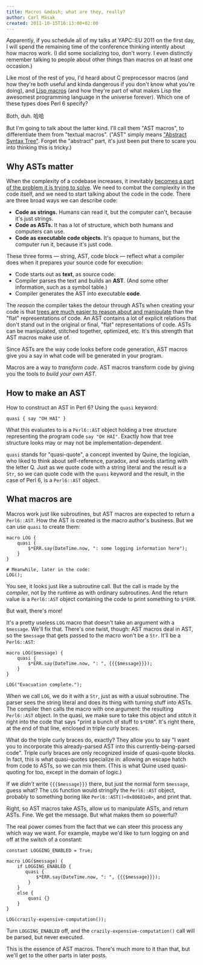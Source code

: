 ```yaml
---
title: Macros &mdash; what are they, really?
author: Carl Mäsak
created: 2011-10-15T16:13:00+02:00
---
```

Apparently, if you schedule all of my talks at YAPC::EU 2011 on the first day, I will spend the remaining time of the conference thinking intently about how macros work. (I did some socializing too, don't worry. I even distinctly remember talking to people about other things than macros on at least one occasion.)

Like most of the rest of you, I'd heard about C preprocessor macros (and how they're both useful and kinda dangerous if you don't know what you're doing), and [Lisp macros](https://c2.com/cgi/wiki?LispMacro) (and how they're part of what makes Lisp the awesomest programming language in the universe forever). Which one of these types does Perl 6 specify?

Both, duh. 哈哈

But I'm going to talk about the latter kind. I'll call them "AST macros", to differentiate them from "textual macros". ("AST" simply means ["Abstract Syntax Tree"](http://en.wikipedia.org/wiki/Abstract_syntax_tree). Forget the "abstract" part, it's just been put there to scare you into thinking this is tricky.)

## Why ASTs matter

When the complexity of a codebase increases, it inevitably [becomes a part of the problem it is trying to solve](http://steve-yegge.blogspot.com/2007/12/codes-worst-enemy.html). We need to combat the complexity in the code itself, and we need to start talking about the code in the code. There are three broad ways we can describe code:

* **Code as strings.** Humans can read it, but the computer can't, because it's just strings.
* **Code as ASTs.** It has a lot of structure, which both humans and computers can use.
* **Code as executable code objects.** It's opaque to humans, but the computer run it, because it's just code.

These three forms &mdash; string, AST, code block &mdash; reflect what a compiler does when it prepares your source code for execution:

* Code starts out as **text**, as source code.
* Compiler parses the text and builds an **AST**. (And some other information, such as a symbol table.)
* Compiler generates the AST into executable **code**.

The *reason* the compiler takes the detour through ASTs when creating your code is that [trees are much easier to reason about and manipulate](http://strangelyconsistent.org/blog/its-just-a-tree-silly) than the "flat" representations of code. An AST contains a lot of explicit relations that don't stand out in the original or final, "flat" representations of code. ASTs can be manipulated, stitched together, optimized, etc. It's this strength that AST macros make use of.

Since ASTs are the way code looks before code generation, AST macros give you a say in what code will be generated in your program.

Macros are a way to *transform code*. AST macros transform code by giving you the tools to *build your own AST*.

## How to make an AST

How to construct an AST in Perl 6? Using the `quasi` keyword:

    quasi { say "OH HAI" }

What this evaluates to is a `Perl6::AST` object holding a tree structure representing the program code `say "OH HAI"`. Exactly how that tree structure looks may or may not be implementation-dependent.

`quasi` stands for "quasi-quote", a concept invented by Quine, the logician, who liked to think about self-reference, paradox, and words starting with the letter Q. Just as we quote code with a string literal and the result is a `Str`, so we can quote code with the `quasi` keyword and the result, in the case of Perl 6, is a `Perl6::AST` object.

## What macros are

Macros work just like subroutines, but AST macros are expected to return a `Perl6::AST`. How the AST is created is the macro author's business. But we can use `quasi` to create them:

    macro LOG {
        quasi {
            $*ERR.say(DateTime.now, ": some logging information here");
        }
    }
    
    # Meanwhile, later in the code:
    LOG();

You see, it looks just like a subroutine call. But the call is made by the *compiler*, not by the runtime as with ordinary subroutines. And the return value is a `Perl6::AST` object containing the code to print something to `$*ERR`.

But wait, there's more!

It's a pretty useless `LOG` macro that doesn't take an argument with a `$message`. We'll fix that. There's one twist, though: AST macros deal in AST, so the `$message` that gets passed to the macro won't be a `Str`. It'll be a `Perl6::AST`:

    macro LOG($message) {
        quasi {
            $*ERR.say(DateTime.now, ": ", {{{$message}}});
        }
    }
    
    LOG("Evacuation complete.");

When we call `LOG`, we do it with a `Str`, just as with a usual subroutine. The parser sees the string literal and does its thing with turning stuff into ASTs. The compiler then calls the macro with one argument: the resulting `Perl6::AST` object. In the quasi, we make sure to take this object and *stitch* it right into the code that says "print a bunch of stuff to `$*ERR`". It's right there, at the end of that line, enclosed in triple curly braces.

What do the triple curly braces do, exactly? They allow you to say "I want you to incorporate this already-parsed AST into this currently-being-parsed code". Triple curly braces are only recognized inside of quasi-quote blocks. In fact, this is what quasi-quotes specialize in: allowing an escape hatch from code to ASTs, so we can mix them. (This is what Quine used quasi-quoting for too, except in the domain of logic.)

If we *didn't* write `{{{$message}}}` there, but just the normal form `$message`, guess what? The `LOG` function would stringify the `Perl6::AST` object, probably to something boring like `Perl6::AST()<0x80681e0>`, and print that.

Right, so AST macros take ASTs, allow us to manipulate ASTs, and return ASTs. Fine. We get the message. But what makes them so powerful?

The real power comes from the fact that we can steer this process any which way we want. For example, maybe we'd like to turn logging on and off at the switch of a constant:

    constant LOGGING_ENABLED = True;
    
    macro LOG($message) {
        if LOGGING_ENABLED {
           quasi {
               $*ERR.say(DateTime.now, ": ", {{{$message}}});
            }
        }
        else {
            quasi {}
        }
    }
    
    LOG(crazily-expensive-computation());

Turn `LOGGING_ENABLED` off, and the `crazily-expensive-computation()` call will be parsed, but never executed.

This is the essence of AST macros. There's much more to it than that, but we'll get to the other parts in later posts.
